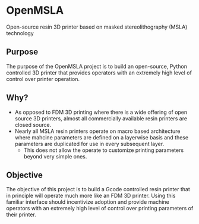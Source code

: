 # OpenMSLA
Open-source resin 3D printer based on masked stereolithography (MSLA) technology

## Purpose

The purpose of the OpenMSLA project is to build an open-source, Python controlled 3D printer that provides operators with an extremely high level of control over printer operation.

## Why?

- As opposed to FDM 3D printing where there is a wide offering of open source 3D printers, almost all commercially available resin printers are closed source.
- Nearly all MSLA resin printers operate on macro based architecture where mahcine parameters are defined on a layerwise basis and these parameters are duplicated for use in every subsequent layer.
  - This does not allow the operate to customize printing parameters beyond very simple ones.

## Objective

The objective of this project is to build a Gcode controlled resin printer that in principle will operate much more like an FDM 3D printer. Using this familiar interface should incentivize adoption and provide machine operators with an extremely high level of control over printing parameters of their printer.
